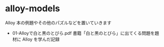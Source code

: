 # alloy-models

Alloy 本の例題やその他のパズルなどを置いていきます

- 01-Alloyで白と黒のとびら.pdf
    書籍「白と黒のとびら」に出てくる問題を題材に Alloy を学んだ記録
